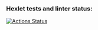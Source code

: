 ### Hexlet tests and linter status:
[![Actions Status](https://github.com/JuliaSh90/data-analytics-project-100/actions/workflows/hexlet-check.yml/badge.svg)](https://github.com/JuliaSh90/data-analytics-project-100/actions)